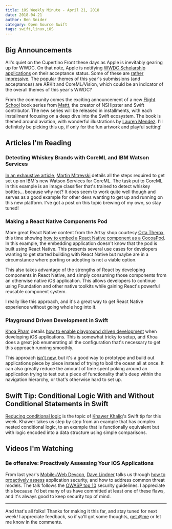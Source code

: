 ```yaml
---
title: iOS Weekly Minute - April 21, 2018
date: 2018-04-21
author: Ben Snider
category: Open Source Swift
tags: swift,linux,iOS
---
```


## Big Announcements


All's quiet on the Cupertino Front these days as Apple is inevitably gearing up for WWDC. On that note, Apple is notifying [WWDC Scholarship applications](https://wwdc.github.io/2018/) on their acceptance status. Some of these are [rather](https://www.youtube.com/watch?v=mMFkfY6NURs&feature=youtu.be) [impressive](https://www.youtube.com/watch?v=ZvwVWEtRFsw&t=16s&ab_channel=ThijsvanderHeijden). The popular themes of this year's submissions (and acceptances) are ARKit and CoreML/Vision, which could be an indicator of the overall themes of this year's WWDC?

From the community comes the exciting announcement of a new [Flight School](https://gumroad.com/l/codable) book series from [Mattt](https://twitter.com/mattt), the creator of NSHipster and Swift contributor. The new series will be released in installments, with each installment focusing on a deep dive into the Swift ecosystem. The book is themed around aviation, with wonderful illustrations by [Lauren Mendez](https://twitter.com/littleloboart). I'll definitely be picking this up, if only for the fun artwork and playful setting!

## Articles I'm Reading

### Detecting Whiskey Brands with CoreML and IBM Watson Services

[In an exhaustive article](https://martinmitrevski.com/2018/04/14/detecting-whisky-brands-with-core-ml-and-ibm-watson-services/), [Martin Mitrevski](https://twitter.com/mitrevski) details all the steps required to get set up on IBM's new Watson Services for CoreML. The task put to CoreML in this example is an image classifier that's trained to detect whiskey bottles... because why not? It does seem to work quite well though and serves as a good example for other devs wanting to get up and running on this new platform. I've got a post on this topic brewing of my own, so stay tuned!

### Making a React Native Components Pod

More great React Native content from the Artsy shop courtesy [Orta Therox](https://twitter.com/orta), this time showing [how to embed a React Native component as a CocoaPod](https://artsy.github.io/blog/2018/04/17/making-a-components-pod/). In this example, the embedding application doesn't know that the pod is built using React Native. This presents several use cases for developers wanting to get started building with React Native but maybe are in a circumstance where porting or adopting is not a viable option.

This also takes advantage of the strengths of React by developing components in React Native, and simply consuming those components from an otherwise native iOS application. This allows developers to continue using Foundation and other native toolkits while gaining React's powerful reusable component system.

I really like this approach, and it's a great way to get React Native experience without going whole hog into it.

### Playground Driven Development in Swift

[Khoa Pham](https://twitter.com/onmyway133) details [how to enable playground driven development](https://medium.com/flawless-app-stories/playground-driven-development-in-swift-cf167489fe7b) when developing iOS applications. This is somewhat tricky to setup, and Khoa does a great job enumerating all the configuration that's necessary to get this approach running smoothly.

This approach [isn't new](https://www.youtube.com/watch?v=DrdxSNG-_DE), but it's a good way to prototype and build out applications piece by piece instead of trying to boil the ocean all at once. It can also greatly reduce the amount of time spent poking around an application trying to test out a piece of functionality that's deep within the navigation hierarchy, or that's otherwise hard to set up.

## Swift Tip: Conditional Logic With and Without Conditional Statements in Swift

[Reducing conditional logic](https://khawerkhaliq.com/blog/swift-conditional-logic-conditional-statements/) is the topic of [Khawer Khaliq](https://twitter.com/khawerkhaliq)'s Swift tip for this week. Khawer takes us step by step from an example that has complex nested conditional logic, to an example that is functionally equivalent but with logic encoded into a data structure using simple comparisons.

## Videos I'm Watching

### Be offensive: Proactively Assessing Your iOS Applications

From last year's [Mobile+Web Devcon](http://mobilewebdevconference.com/san-francisco-2017/), [Dave Lindner](https://twitter.com/golfhackerdave) talks us through [how to proactively assess](https://academy.realm.io/posts/david-lindner-mobile-web-devcon-proactively-assessing-your-ios-applications/) application security, and how to address common threat models. The talk follows the [OWASP top 10](https://www.owasp.org/index.php/OWASP_Mobile_Security_Project#tab=Top_10_Mobile_Risks) security guidelines. I appreciate this because I'd bet many of us have committed at least one of these flaws, and it's always good to keep security top of mind.

---

And that's all folks! Thanks for making it this far, and stay tuned for next week! I appreciate feedback, so if ya'll got some thoughts, [get @me](https://twitter.com/benatbensnider) or let me know in the comments.
